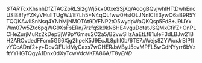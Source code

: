 $START$cxKhsnhDfZTACZoRLSi2gWj5k+00xeSSjXq/AoogBQvjwhIHTtDwhEncUSl88fyYZKyVHulITUgWJ/E7Lh5+N4qQLfww0HsIQLJNnlCIE3ywO6aB9R5YTQQKAwIlSnNsq4YNhMjNMOTAt9D/FNP2tO5wydpWaQKQsp5Fd8+J9UYxWm07w5Ztc6pqWG9XsFsERn/7rzfqSk9kN6HE4vguDotatJSQMxCfifZ+OnPLCHeZurjMuRz2kDepSjW9pY6msu2C2a5/B2vwSlIzAaEtLf81uleF3dLBJw21BH2AROvdedFFcm5G66Xjg2hpeK5J9EcJL8phl0b/6TE7xWejs8ZYWorJrBIPflvYCcADnf2+y+DovQFUidMyCaxs7wGHERJsVByJ5ovMPFL5wCdNYyrr6bVzftYYHGTQgyA1Dnx0dXyTcwVdcVKFA86A/T8y$END$